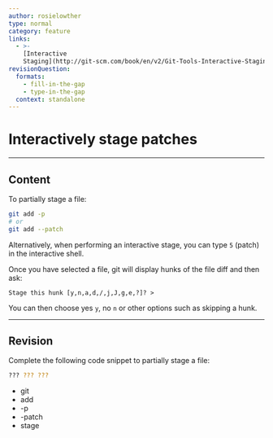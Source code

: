 ```yaml
---
author: rosielowther
type: normal
category: feature
links:
  - >-
    [Interactive
    Staging](http://git-scm.com/book/en/v2/Git-Tools-Interactive-Staging){documentation}
revisionQuestion:
  formats:
    - fill-in-the-gap
    - type-in-the-gap
  context: standalone
---
```


# Interactively stage patches


---

## Content

To partially stage a file:

```bash
git add -p
# or
git add --patch
```

Alternatively, when performing an interactive stage, you can type `5` (patch) in the interactive shell.

Once you have selected a file, git will display hunks of the file diff and then ask:

```plain-text
Stage this hunk [y,n,a,d,/,j,J,g,e,?]? >
```

You can then choose yes `y`, no `n` or other options such as skipping a hunk.


---

## Revision

Complete the following code snippet to partially stage a file:

```bash
??? ??? ???
```

- git
- add
- -p
- -patch
- stage

